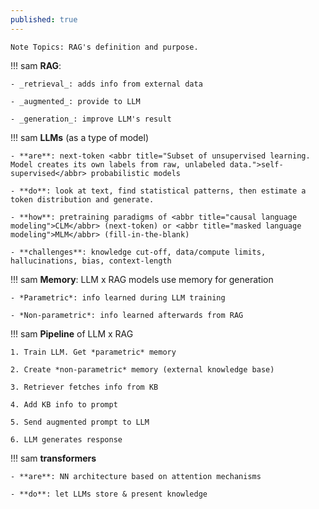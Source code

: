 ```yaml
---
published: true
---
```


```
Note Topics: RAG's definition and purpose.
```


!!! sam
    **RAG**:

    - _retrieval_: adds info from external data

    - _augmented_: provide to LLM

    - _generation_: improve LLM's result



!!! sam
    **LLMs** (as a type of model)

    - **are**: next-token <abbr title="Subset of unsupervised learning. Model creates its own labels from raw, unlabeled data.">self-supervised</abbr> probabilistic models

    - **do**: look at text, find statistical patterns, then estimate a token distribution and generate.

    - **how**: pretraining paradigms of <abbr title="causal language modeling">CLM</abbr> (next-token) or <abbr title="masked language modeling">MLM</abbr> (fill-in-the-blank)

    - **challenges**: knowledge cut-off, data/compute limits, hallucinations, bias, context-length



!!! sam
    **Memory**: LLM x RAG models use memory for generation

    - *Parametric*: info learned during LLM training

    - *Non-parametric*: info learned afterwards from RAG



!!! sam
    **Pipeline** of LLM x RAG

    1. Train LLM. Get *parametric* memory

    2. Create *non-parametric* memory (external knowledge base)

    3. Retriever fetches info from KB

    4. Add KB info to prompt

    5. Send augmented prompt to LLM

    6. LLM generates response



!!! sam
    **transformers**

    - **are**: NN architecture based on attention mechanisms

    - **do**: let LLMs store & present knowledge